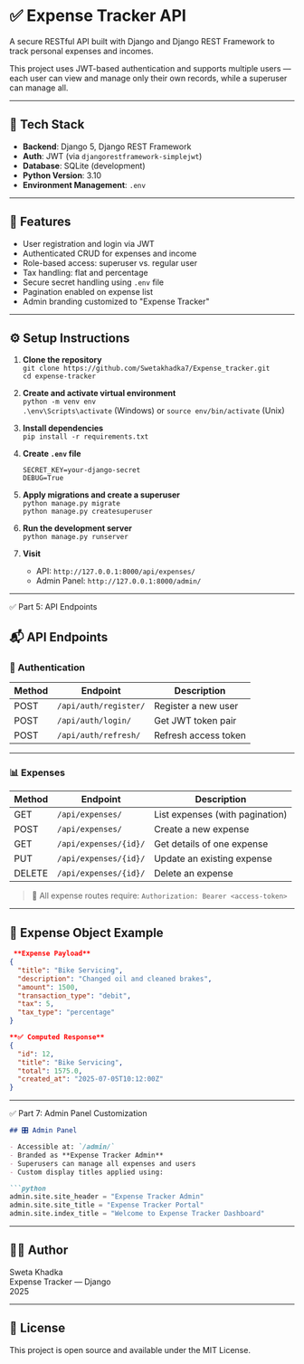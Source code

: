 # ✅ Expense Tracker API

A secure RESTful API built with Django and Django REST Framework to track personal expenses and incomes.

This project uses JWT-based authentication and supports multiple users — each user can view and manage only their own records, while a superuser can manage all.

---

## 🚀 Tech Stack

- **Backend**: Django 5, Django REST Framework  
- **Auth**: JWT (via `djangorestframework-simplejwt`)  
- **Database**: SQLite (development)  
- **Python Version**: 3.10  
- **Environment Management**: `.env`

---

## 🔑 Features

- User registration and login via JWT  
- Authenticated CRUD for expenses and income  
- Role-based access: superuser vs. regular user  
- Tax handling: flat and percentage  
- Secure secret handling using `.env` file  
- Pagination enabled on expense list  
- Admin branding customized to "Expense Tracker"

---

## ⚙️ Setup Instructions

1. **Clone the repository**  
   `git clone https://github.com/Swetakhadka7/Expense_tracker.git`  
   `cd expense-tracker`

2. **Create and activate virtual environment**  
   `python -m venv env`  
   `.\env\Scripts\activate` (Windows) or `source env/bin/activate` (Unix)

3. **Install dependencies**  
   `pip install -r requirements.txt`

4. **Create `.env` file**

   ```env
   SECRET_KEY=your-django-secret
   DEBUG=True
   ```

5. **Apply migrations and create a superuser**  
   `python manage.py migrate`  
   `python manage.py createsuperuser`

6. **Run the development server**  
   `python manage.py runserver`

7. **Visit**  
   - API: `http://127.0.0.1:8000/api/expenses/`  
   - Admin Panel: `http://127.0.0.1:8000/admin/`

---

✅ Part 5: API Endpoints
## 📬 API Endpoints

### 🔐 Authentication

| Method | Endpoint                 | Description               |
|--------|--------------------------|---------------------------|
| POST   | `/api/auth/register/`    | Register a new user       |
| POST   | `/api/auth/login/`       | Get JWT token pair        |
| POST   | `/api/auth/refresh/`     | Refresh access token      |

---

### 📊 Expenses

| Method | Endpoint                 | Description                        |
|--------|--------------------------|------------------------------------|
| GET    | `/api/expenses/`         | List expenses (with pagination)    |
| POST   | `/api/expenses/`         | Create a new expense               |
| GET    | `/api/expenses/{id}/`    | Get details of one expense         |
| PUT    | `/api/expenses/{id}/`    | Update an existing expense         |
| DELETE | `/api/expenses/{id}/`    | Delete an expense                  |

> 🔐 All expense routes require: `Authorization: Bearer <access-token>`

---

## 🧾 Expense Object Example

```json
 **Expense Payload**
{
  "title": "Bike Servicing",
  "description": "Changed oil and cleaned brakes",
  "amount": 1500,
  "transaction_type": "debit",
  "tax": 5,
  "tax_type": "percentage"
}

**✅ Computed Response**
{
  "id": 12,
  "title": "Bike Servicing",
  "total": 1575.0,
  "created_at": "2025-07-05T10:12:00Z"
}
```

---

✅ Part 7: Admin Panel Customization

```markdown
## 🎛️ Admin Panel

- Accessible at: `/admin/`
- Branded as **Expense Tracker Admin**
- Superusers can manage all expenses and users
- Custom display titles applied using:

```python
admin.site.site_header = "Expense Tracker Admin"
admin.site.site_title = "Expense Tracker Portal"
admin.site.index_title = "Welcome to Expense Tracker Dashboard"
```

---

## 👩‍💻 Author

Sweta Khadka  
Expense Tracker — Django  
2025

---

## 📄 License

This project is open source and available under the MIT License.








